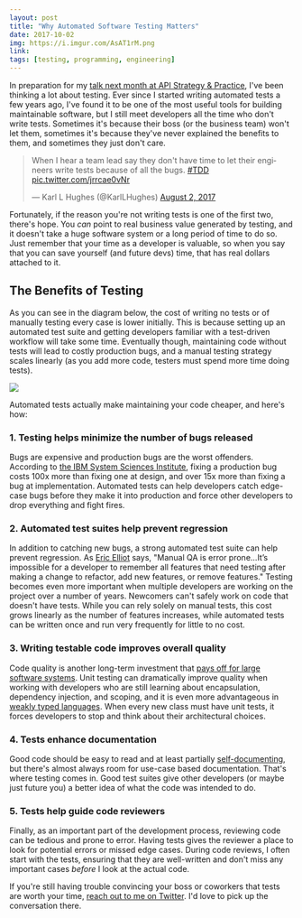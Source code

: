 ```yaml
---
layout: post
title: "Why Automated Software Testing Matters"
date: 2017-10-02
img: https://i.imgur.com/AsAT1rM.png
link: 
tags: [testing, programming, engineering]
---
```

In preparation for my [talk next month at API Strategy & Practice](/posts/api-strat-2017-presentation), I've been thinking a lot about testing. Ever since I started writing automated tests a few years ago, I've found it to be one of the most useful tools for building maintainable software, but I still meet developers all the time who don't write tests. Sometimes it's because their boss (or the business team) won't let them, sometimes it's because they've never explained the benefits to them, and sometimes they just don't care.

<blockquote class="twitter-tweet" data-lang="en"><p lang="en" dir="ltr">When I hear a team lead say they don't have time to let their engineers write tests because of all the bugs. <a href="https://twitter.com/hashtag/TDD?src=hash&ref_src=twsrc%5Etfw">#TDD</a> <a href="https://t.co/jrrcae0vNr">pic.twitter.com/jrrcae0vNr</a></p>— Karl L Hughes (@KarlLHughes) <a href="https://twitter.com/KarlLHughes/status/892802662265171977?ref_src=twsrc%5Etfw">August 2, 2017</a></blockquote>
<script async src="//platform.twitter.com/widgets.js" charset="utf-8"></script>

Fortunately, if the reason you're not writing tests is one of the first two, there's hope. You _can_ point to real business value generated by testing, and it doesn't take a huge software system or a long period of time to do so. Just remember that your time as a developer is valuable, so when you say that you can save yourself (and future devs) time, that has real dollars attached to it.

## The Benefits of Testing
As you can see in the diagram below, the cost of writing no tests or of manually testing every case is lower initially. This is because setting up an automated test suite and getting developers familiar with a test-driven workflow will take some time. Eventually though, maintaining code without tests will lead to costly production bugs, and a manual testing strategy scales linearly (as you add more code, testers must spend more time doing tests).

![](https://i.imgur.com/jxkXLuT.png)

Automated tests actually make maintaining your code cheaper, and here's how:

### 1. Testing helps minimize the number of bugs released
Bugs are expensive and production bugs are the worst offenders. According to [the IBM System Sciences Institute](https://www.researchgate.net/publication/255965523_Integrating_Software_Assurance_into_the_Software_Development_Life_Cycle_SDLC), fixing a production bug costs 100x more than fixing one at design, and over 15x more than fixing a bug at implementation. Automated tests can help developers catch edge-case bugs before they make it into production and force other developers to drop everything and fight fires.
 
### 2. Automated test suites help prevent regression
In addition to catching new bugs, a strong automated test suite can help prevent regression. As [Eric Elliot](https://medium.com/javascript-scene/what-every-unit-test-needs-f6cd34d9836d) says, "Manual QA is error prone...It’s impossible for a developer to remember all features that need testing after making a change to refactor, add new features, or remove features." Testing becomes even more important when multiple developers are working on the project over a number of years. Newcomers can't safely work on code that doesn't have tests. While you can rely solely on manual tests, this cost grows linearly as the number of features increases, while automated tests can be written once and run very frequently for little to no cost.

### 3. Writing testable code improves overall quality
Code quality is another long-term investment that [pays off for large software systems](https://writing.pupius.co.uk/velocity-vs-quality-3d0417fba991). Unit testing can dramatically improve quality when working with developers who are still learning about encapsulation, dependency injection, and scoping, and it is even more advantageous in [weakly typed languages](https://en.wikipedia.org/wiki/Strong_and_weak_typing). When every new class must have unit tests, it forces developers to stop and think about their architectural choices.

### 4. Tests enhance documentation
Good code should be easy to read and at least partially [self-documenting](http://wiki.c2.com/?SelfDocumentingCode), but there's almost always room for use-case based documentation. That's where testing comes in. Good test suites give other developers (or maybe just future you) a better idea of what the code was intended to do.

### 5. Tests help guide code reviewers
Finally, as an important part of the development process, reviewing code can be tedious and prone to error. Having tests gives the reviewer a place to look for potential errors or missed edge cases. During code reviews, I often start with the tests, ensuring that they are well-written and don't miss any important cases _before_ I look at the actual code.

If you're still having trouble convincing your boss or coworkers that tests are worth your time, [reach out to me on Twitter](https://twitter.com/karllhughes). I'd love to pick up the conversation there.
